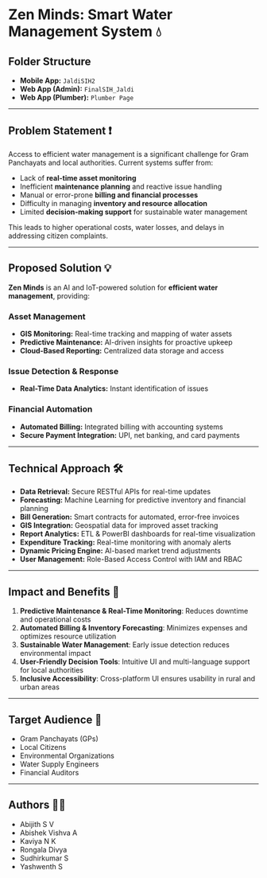 # Zen Minds: Smart Water Management System 💧

## Folder Structure
- **Mobile App:** `JaldiSIH2`  
- **Web App (Admin):** `FinalSIH_Jaldi`  
- **Web App (Plumber):** `Plumber Page`  

---

## Problem Statement ❗
Access to efficient water management is a significant challenge for Gram Panchayats and local authorities. Current systems suffer from:
- Lack of **real-time asset monitoring**  
- Inefficient **maintenance planning** and reactive issue handling  
- Manual or error-prone **billing and financial processes**  
- Difficulty in managing **inventory and resource allocation**  
- Limited **decision-making support** for sustainable water management  

This leads to higher operational costs, water losses, and delays in addressing citizen complaints.  

---

## Proposed Solution 💡
**Zen Minds** is an AI and IoT-powered solution for **efficient water management**, providing:  

### Asset Management
- **GIS Monitoring:** Real-time tracking and mapping of water assets  
- **Predictive Maintenance:** AI-driven insights for proactive upkeep  
- **Cloud-Based Reporting:** Centralized data storage and access  

### Issue Detection & Response
- **Real-Time Data Analytics:** Instant identification of issues  

### Financial Automation
- **Automated Billing:** Integrated billing with accounting systems  
- **Secure Payment Integration:** UPI, net banking, and card payments  

---

## Technical Approach 🛠
- **Data Retrieval:** Secure RESTful APIs for real-time updates  
- **Forecasting:** Machine Learning for predictive inventory and financial planning  
- **Bill Generation:** Smart contracts for automated, error-free invoices  
- **GIS Integration:** Geospatial data for improved asset tracking  
- **Report Analytics:** ETL & PowerBI dashboards for real-time visualization  
- **Expenditure Tracking:** Real-time monitoring with anomaly alerts  
- **Dynamic Pricing Engine:** AI-based market trend adjustments  
- **User Management:** Role-Based Access Control with IAM and RBAC  

---

## Impact and Benefits 🌱
1. **Predictive Maintenance & Real-Time Monitoring**: Reduces downtime and operational costs  
2. **Automated Billing & Inventory Forecasting**: Minimizes expenses and optimizes resource utilization  
3. **Sustainable Water Management**: Early issue detection reduces environmental impact  
4. **User-Friendly Decision Tools**: Intuitive UI and multi-language support for local authorities  
5. **Inclusive Accessibility**: Cross-platform UI ensures usability in rural and urban areas  

---

## Target Audience 🎯
- Gram Panchayats (GPs)  
- Local Citizens  
- Environmental Organizations  
- Water Supply Engineers  
- Financial Auditors  

---

## Authors 👨‍💻
-  Abijith S V
-  Abishek Vishva A
-  Kaviya N K
-  Rongala Divya
-  Sudhirkumar S
-  Yashwenth S
